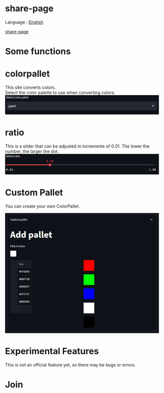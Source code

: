 # share-page
Language : [English](README.md)

[share-page](https://share-page.streamlit.app)

# Some functions

# colorpallet
This site converts colors.  
Select the color palette to use when converting colors.  
![Color pallet](./image/pallet.png)

# ratio
This is a slider that can be adjusted in increments of 0.01. The lower the number, the larger the dot.
![Select ratio](./image/ratio.png)

# Custom Pallet
You can create your own ColorPallet.  

![Custom pallet](./image/custom.png)

# Experimental Features
This is not an official feature yet, so there may be bugs or errors.  

# Join


